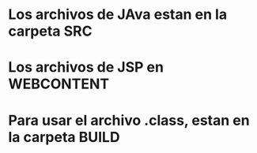 # Los archivos de JAva estan en la carpeta SRC
# Los archivos de JSP en WEBCONTENT
# Para usar el archivo .class, estan en la carpeta BUILD